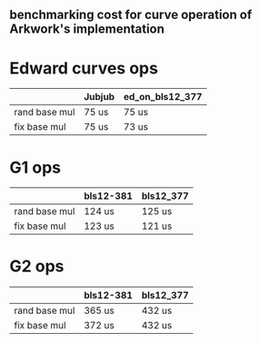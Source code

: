 benchmarking cost for curve operation of Arkwork's implementation
------

# Edward curves ops

|   |  Jubjub | ed_on_bls12_377|
|:---|---| --- |
| rand base mul  |  75 us  | 75 us|
| fix base mul | 75 us  | 73 us |

# G1 ops

|   |  bls12-381 | bls12_377|
|:---|---| --- |
| rand base mul  |  124 us  | 125 us|
| fix base mul | 123 us  | 121 us |

# G2 ops

|   |  bls12-381 | bls12_377|
|:---|---| --- |
| rand base mul  |  365 us  | 432 us|
| fix base mul | 372 us  | 432 us |


